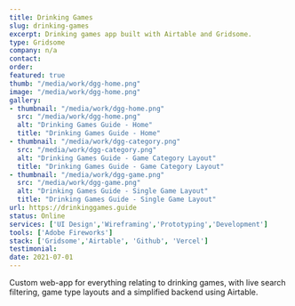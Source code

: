 ```yaml
---
title: Drinking Games
slug: drinking-games
excerpt: Drinking games app built with Airtable and Gridsome.
type: Gridsome
company: n/a
contact: 
order: 
featured: true
thumb: "/media/work/dgg-home.png"
image: "/media/work/dgg-home.png"
gallery:
- thumbnail: "/media/work/dgg-home.png"
  src: "/media/work/dgg-home.png"
  alt: "Drinking Games Guide - Home"
  title: "Drinking Games Guide - Home"
- thumbnail: "/media/work/dgg-category.png"
  src: "/media/work/dgg-category.png"
  alt: "Drinking Games Guide - Game Category Layout"
  title: "Drinking Games Guide - Game Category Layout"
- thumbnail: "/media/work/dgg-game.png"
  src: "/media/work/dgg-game.png"
  alt: "Drinking Games Guide - Single Game Layout"
  title: "Drinking Games Guide - Single Game Layout"
url: https://drinkinggames.guide
status: Online
services: ['UI Design','Wireframing','Prototyping','Development']
tools: ['Adobe Fireworks']
stack: ['Gridsome','Airtable', 'Github', 'Vercel']
testimonial: 
date: 2021-07-01
---
```

Custom web-app for everything relating to drinking games, with live search filtering, game type layouts and a simplified backend using Airtable.